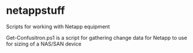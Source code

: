 # netappstuff
Scripts for working with Netapp equipment


Get-Confusitron.ps1 is a script for gathering change data for Netapp to use for sizing of a NAS/SAN device
